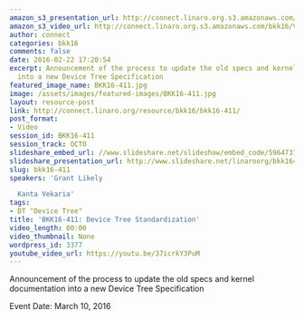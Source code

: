 ```yaml
---
amazon_s3_presentation_url: http://connect.linaro.org.s3.amazonaws.com/bkk16/Presentations/Thursday/BKK16-411.pdf
amazon_s3_video_url: http://connect.linaro.org.s3.amazonaws.com/bkk16/Videos/Thursday/BKK16-411%20Device%20Tree%20Standardization.mp4
author: connect
categories: bkk16
comments: false
date: 2016-02-22 17:20:54
excerpt: Announcement of the process to update the old specs and kernel documentation
  into a new Device Tree Specification
featured_image_name: BKK16-411.jpg
image: /assets/images/featured-images/BKK16-411.jpg
layout: resource-post
link: http://connect.linaro.org/resource/bkk16/bkk16-411/
post_format:
- Video
session_id: BKK16-411
session_track: OCTO
slideshare_embed_url: //www.slideshare.net/slideshow/embed_code/59647377
slideshare_presentation_url: http://www.slideshare.net/linaroorg/bkk16411-devicetree-specification
slug: bkk16-411
speakers: 'Grant Likely

  Kanta Vekaria'
tags:
- DT "Device Tree"
title: 'BKK16-411: Device Tree Standardization'
video_length: 00:00
video_thumbnail: None
wordpress_id: 3377
youtube_video_url: https://youtu.be/37icrkY3PuM
---
```


Announcement of the process to update the old specs and kernel documentation into a new Device Tree Specification

Event Date: March 10, 2016
